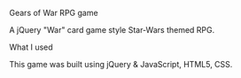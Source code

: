 Gears of War RPG game

A jQuery "War" card game style Star-Wars themed RPG.

What I used

This game was built using jQuery & JavaScript, HTML5, CSS.
